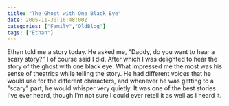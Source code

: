 ```yaml
---
title: "The Ghost with One Black Eye"
date: 2005-11-30T16:48:00Z
categories: ["Family","OldBlog"]
tags: ["Ethan"]
---
```


Ethan told me a story today.  He asked me, "Daddy, do you want to hear a scary story?"  I of course said I did.  After which I was delighted to hear the story of the ghost with one black eye.  What impressed me the most was his sense of theatrics while telling the story.  He had different voices that he would use for the different characters, and whenever he was getting to a "scary" part, he would whisper very quietly.  It was one of the best stories I've ever heard, though I'm not sure I could ever retell it as well as I heard it.
